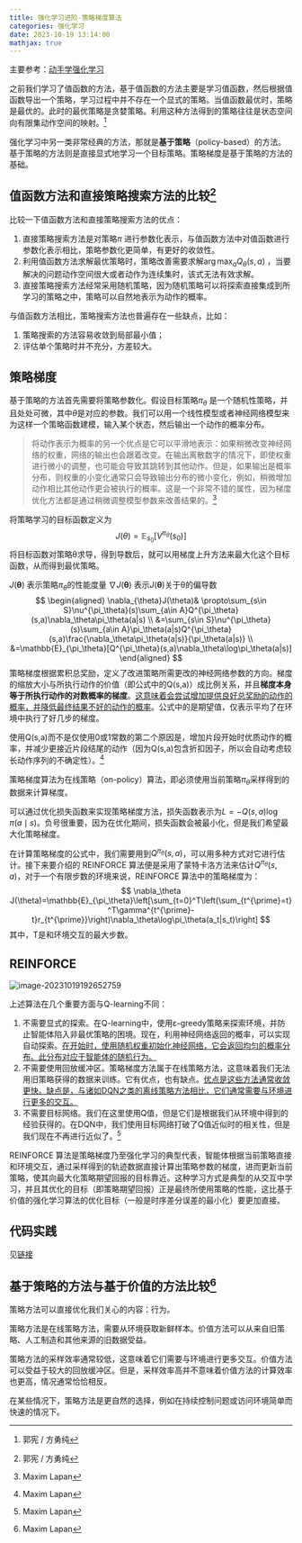 ```yaml
---
title: 强化学习进阶-策略梯度算法
categories: 强化学习
date: 2023-10-19 13:14:00
mathjax: true
---
```


主要参考：[动手学强化学习](https://hrl.boyuai.com/chapter/2/策略梯度算法)

之前我们学习了值函数的方法，基于值函数的方法主要是学习值函数，然后根据值函数导出一个策略，学习过程中并不存在一个显式的策略。当值函数最优时，策略是最优的。此时的最优策略是贪婪策略。利用这种方法得到的策略往往是状态空间向有限集动作空间的映射。[^深入浅出强化学习：原理入门]

强化学习中另一类非常经典的方法，那就是**基于策略**（policy-based）的方法。基于策略的方法则是直接显式地学习一个目标策略。策略梯度是基于策略的方法的基础。

## 值函数方法和直接策略搜索方法的比较[^深入浅出强化学习：原理入门]

比较一下值函数方法和直接策略搜索方法的优点：

1. 直接策略搜索方法是对策略$\pi$ 进行参数化表示，与值函数方法中对值函数进行参数化表示相比，策略参数化更简单，有更好的收敛性。
2. 利用值函数方法求解最优策略时，策略改善需要求解$\arg\max_{a}Q_{\theta}(s,a)$ ，当要解决的问题动作空间很大或者动作为连续集时，该式无法有效求解。
3. 直接策略搜索方法经常采用随机策略，因为随机策略可以将探索直接集成到所学习的策略之中，策略可以自然地表示为动作的概率。

与值函数方法相比，策略搜索方法也普遍存在一些缺点，比如：

1. 策略搜索的方法容易收敛到局部最小值；
2. 评估单个策略时并不充分，方差较大。

## 策略梯度

基于策略的方法首先需要将策略参数化。假设目标策略$\pi_\theta$ 是一个随机性策略，并且处处可微，其中$\theta$是对应的参数。我们可以用一个线性模型或者神经网络模型来为这样一个策略函数建模，输入某个状态，然后输出一个动作的概率分布。

> 将动作表示为概率的另一个优点是它可以平滑地表示：如果稍微改变神经网络的权重，网络的输出也会跟着改变。在输出离散数字的情况下，即使权重进行微小的调整，也可能会导致其跳转到其他动作。但是，如果输出是概率分布，则权重的小变化通常只会导致输出分布的微小变化，例如，稍微增加动作相比其他动作更会被执行的概率。这是一个非常不错的属性，因为梯度优化方法都是通过稍微调整模型参数来改善结果的。[^深度强化学习实践]

 将策略学习的目标函数定义为
$$
J(\theta)=\mathbb{E}_{s_0}[V^{\pi_\theta}(s_0)]
$$
将目标函数对策略θ求导，得到导数后，就可以用梯度上升方法来最大化这个目标函数，从而得到最优策略。

$J(\boldsymbol{\theta})$ 表示策略$\pi_θ$的性能度量
$\nabla J(\boldsymbol{\theta})$ 表示$J(\boldsymbol{\theta})$关于θ的偏导数
$$
\begin{aligned}
\nabla_{\theta}J(\theta)& \propto\sum_{s\in S}\nu^{\pi_\theta}(s)\sum_{a\in A}Q^{\pi_\theta}(s,a)\nabla_\theta\pi_\theta(a|s)  \\
&=\sum_{s\in S}\nu^{\pi_\theta}(s)\sum_{a\in A}\pi_\theta(a|s)Q^{\pi_\theta}(s,a)\frac{\nabla_\theta\pi_\theta(a|s)}{\pi_\theta(a|s)} \\
&=\mathbb{E}_{\pi_\theta}[Q^{\pi_\theta}(s,a)\nabla_\theta\log\pi_\theta(a|s)]
\end{aligned}
$$
策略梯度根据累积总奖励，定义了改进策略所需更改的神经网络参数的方向。梯度的缩放大小与所执行动作的价值（即公式中的Q(s,a)）成比例关系，并且**梯度本身等于所执行动作的对数概率的梯度**。<u>这意味着会尝试增加提供良好总奖励的动作的概率，并降低最终结果不好的动作的概率</u>。公式中的是期望值，仅表示平均了在环境中执行了好几步的梯度。

使用Q(s,a)而不是仅使用0或1常数的第二个原因是，增加片段开始时优质动作的概率，并减少更接近片段结尾的动作（因为Q(s,a)包含折扣因子，所以会自动考虑较长动作序列的不确定性）。[^深度强化学习实践]

策略梯度算法为在线策略（on-policy）算法，即必须使用当前策略$\pi_\theta$采样得到的数据来计算梯度。

可以通过优化损失函数来实现策略梯度方法，损失函数表示为$L=-Q(s,a)\log\pi(a\mid s)$。负号很重要，因为在优化期间，损失函数会被最小化，但是我们希望最大化策略梯度。

在计算策略梯度的公式中，我们需要用到$Q^{\pi_{\theta}}(s,a)$，可以用多种方式对它进行估计。接下来要介绍的 REINFORCE 算法便是采用了蒙特卡洛方法来估计$Q^{\pi_{\theta}}(s,a)$，对于一个有限步数的环境来说，REINFORCE 算法中的策略梯度为：
$$
\nabla_\theta J(\theta)=\mathbb{E}_{\pi_\theta}\left[\sum_{t=0}^T\left(\sum_{t^{\prime}=t}^T\gamma^{t^{\prime}-t}r_{t^{\prime}}\right)\nabla_\theta\log\pi_\theta(a_t|s_t)\right]
$$
其中，T是和环境交互的最大步数。



## REINFORCE

![image-20231019192652759](images/image-20231019192652759.png)

上述算法在几个重要方面与Q-learning不同：

1. 不需要显式的探索。在Q-learning中，使用ε-greedy策略来探索环境，并防止智能体陷入非最优策略的困境。现在，利用神经网络返回的概率，可以实现自动探索。<u>在开始时，使用随机权重初始化神经网络，它会返回均匀的概率分布。此分布对应于智能体的随机行为。</u>
2. 不需要使用回放缓冲区。策略梯度方法属于在线策略方法，这意味着我们无法用旧策略获得的数据来训练。它有优点，也有缺点。<u>优点是这些方法通常收敛更快。缺点是，与诸如DQN之类的离线策略方法相比，它们通常需要与环境进行更多的交互。</u>
3. 不需要目标网络。我们在这里使用Q值，但是它们是根据我们从环境中得到的经验获得的。在DQN中，我们使用目标网络打破了Q值近似时的相关性，但是我们现在不再进行近似了。[^深度强化学习实践]

REINFORCE 算法是策略梯度乃至强化学习的典型代表，智能体根据当前策略直接和环境交互，通过采样得到的轨迹数据直接计算出策略参数的梯度，进而更新当前策略，使其向最大化策略期望回报的目标靠近。这种学习方式是典型的从交互中学习，并且其优化的目标（即策略期望回报）正是最终所使用策略的性能，这比基于价值的强化学习算法的优化目标（一般是时序差分误差的最小化）要更加直接。 

## 代码实践

见[链接](https://hrl.boyuai.com/chapter/2/策略梯度算法#94-reinforce-代码实践)

## 基于策略的方法与基于价值的方法比较[^深度强化学习实践]

策略方法可以直接优化我们关心的内容：行为。

策略方法是在线策略方法，需要从环境获取新鲜样本。价值方法可以从来自旧策略、人工制造和其他来源的旧数据受益。

策略方法的采样效率通常较低，这意味着它们需要与环境进行更多交互。价值方法可以受益于较大的回放缓冲区。但是，采样效率高并不意味着价值方法的计算效率也更高，情况通常恰恰相反。

在某些情况下，策略方法是更自然的选择，例如在持续控制问题或访问环境简单而快速的情况下。







[^Reinforcement Learning: An Introduction]:  second edition by Richard S. Sutton and Andrew G. Barto
[^深度强化学习实践]: Maxim Lapan
[^深入浅出强化学习：原理入门]: 郭宪 / 方勇纯

  

